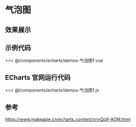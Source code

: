 # 气泡图


## 效果展示


<EChartDemo />
<script setup>
import EChartDemo from '../../../components/echarts/demos-气泡图1.vue'

</script>


## 示例代码

<<< @/components/echarts/demos-气泡图1.vue


## ECharts 官网运行代码

<<< @/components/echarts/demos-气泡图1.js



## 参考 

https://www.makeapie.cn/echarts_content/xnnQq9-AOM.html